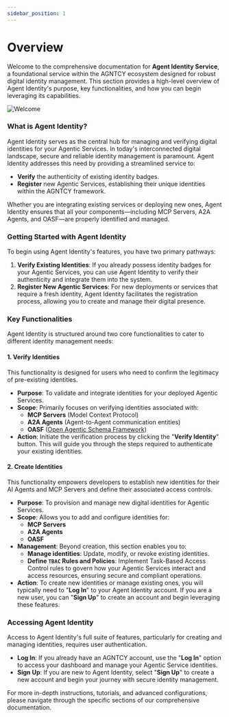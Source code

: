 ```yaml
---
sidebar_position: 1
---
```


# Overview

Welcome to the comprehensive documentation for **Agent Identity Service**, a foundational service within the AGNTCY ecosystem designed for robust digital identity management. This section provides a high-level overview of Agent Identity's purpose, key functionalities, and how you can begin leveraging its capabilities.

![Welcome](/img/overview.png)

### What is Agent Identity?

Agent Identity serves as the central hub for managing and verifying digital identities for your Agentic Services. In today's interconnected digital landscape, secure and reliable identity management is paramount. Agent Identity addresses this need by providing a streamlined service to:

- **Verify** the authenticity of existing identity badges.
- **Register** new Agentic Services, establishing their unique identities within the AGNTCY framework.

Whether you are integrating existing services or deploying new ones, Agent Identity ensures that all your components—including MCP Servers, A2A Agents, and OASF—are properly identified and managed.

### Getting Started with Agent Identity

To begin using Agent Identity's features, you have two primary pathways:

1.  **Verify Existing Identities**: If you already possess identity badges for your Agentic Services, you can use Agent Identity to verify their authenticity and integrate them into the system.
2.  **Register New Agentic Services**: For new deployments or services that require a fresh identity, Agent Identity facilitates the registration process, allowing you to create and manage their digital presence.

### Key Functionalities

Agent Identity is structured around two core functionalities to cater to different identity management needs:

#### 1. Verify Identities

This functionality is designed for users who need to confirm the legitimacy of pre-existing identities.

- **Purpose**: To validate and integrate identities for your deployed Agentic Services.
- **Scope**: Primarily focuses on verifying identities associated with:
  - **MCP Servers** (Model Context Protocol)
  - **A2A Agents** (Agent-to-Agent communication entities)
  - **OASF** ([Open Agentic Schema Framework](https://github.com/agntcy/oasf))
- **Action**: Initiate the verification process by clicking the "**Verify Identity**" button. This will guide you through the steps required to authenticate your existing identities.

#### 2. Create Identities

This functionality empowers developers to establish new identities for their AI Agents and MCP Servers and define their associated access controls.

- **Purpose**: To provision and manage new digital identities for Agentic Services.
- **Scope**: Allows you to add and configure identities for:
  - **MCP Servers**
  - **A2A Agents**
  - **OASF**
- **Management**: Beyond creation, this section enables you to:
  - **Manage identities**: Update, modify, or revoke existing identities.
  - **Define `TBAC` Rules and Policies**: Implement Task-Based Access Control rules to govern how your Agentic Services interact and access resources, ensuring secure and compliant operations.
- **Action**: To create new identities or manage existing ones, you will typically need to "**Log In**" to your Agent Identity account. If you are a new user, you can "**Sign Up**" to create an account and begin leveraging these features.

### Accessing Agent Identity

Access to Agent Identity's full suite of features, particularly for creating and managing identities, requires user authentication.

- **Log In**: If you already have an AGNTCY account, use the "**Log In**" option to access your dashboard and manage your Agentic Service identities.
- **Sign Up**: If you are new to Agent Identity, select "**Sign Up**" to create a new account and begin your journey with secure identity management.

For more in-depth instructions, tutorials, and advanced configurations, please navigate through the specific sections of our comprehensive documentation.
